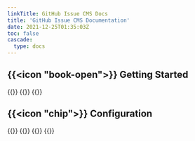 ```yaml
---
linkTitle: GitHub Issue CMS Docs
title: 'GitHub Issue CMS Documentation'
date: 2021-12-25T01:35:03Z
toc: false
cascade:
  type: docs
---
```


##  {{<icon "book-open">}} Getting Started

{{<cards>}}
    {{<card link="quickstart" icon="globe" title="Quick Start">}}
{{</cards>}}

## {{<icon "chip">}} Configuration

{{<cards>}}
  {{<card link="configuration/parameters" title="gic.config.yaml reference" icon="code" >}}
  {{<card link="configuration/github-actions-integration" title="CI with GitHub Actions" icon="code" >}}
{{</cards>}}

